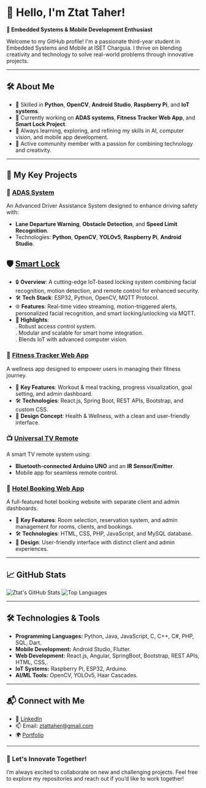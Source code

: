 # 👋 Hello, I'm Ztat Taher!  
**🌟 Embedded Systems & Mobile Development Enthusiast**  

Welcome to my GitHub profile! I'm a passionate third-year student in Embedded Systems and Mobile at ISET Charguia. I thrive on blending creativity and technology to solve real-world problems through innovative projects.  

---

## 🛠️ **About Me**
- 🔧 Skilled in **Python**, **OpenCV**, **Android Studio**, **Raspberry Pi**, and **IoT systems**.
- 🚀 Currently working on **ADAS systems**, **Fitness Tracker Web App**, and **Smart Lock Project**.
- 🌱 Always learning, exploring, and refining my skills in AI, computer vision, and mobile app development.
- 🎨 Active community member with a passion for combining technology and creativity.

---

## 💼 **My Key Projects**
### 🚗 [ADAS System](https://github.com/ztat-taher/ADAS-System)
An Advanced Driver Assistance System designed to enhance driving safety with:
- **Lane Departure Warning**, **Obstacle Detection**, and **Speed Limit Recognition**.
- Technologies: **Python**, **OpenCV**, **YOLOv5**, **Raspberry Pi**, **Android Studio**.

## 🛡️ [Smart Lock](https://github.com/Ztat-Taher/Smart-Lock)
- 🔒 **Overview**: A cutting-edge IoT-based locking system combining facial recognition, motion detection, and remote control for enhanced security.  
- 🛠️ **Tech Stack**: ESP32, Python, OpenCV, MQTT Protocol.  
- 🌐 **Features**: Real-time video streaming, motion-triggered alerts, personalized facial recognition, and smart locking/unlocking via MQTT.  
- 🎯 **Highlights**:  
  . Robust access control system.  
  . Modular and scalable for smart home integration.  
  . Blends IoT with advanced computer vision.  

### 📱 [Fitness Tracker Web App](https://github.com/ztat-taher/Fitness-Tracker)
A wellness app designed to empower users in managing their fitness journey.  
- 🌟 **Key Features**: Workout & meal tracking, progress visualization, goal setting, and admin dashboard.  
- 🛠️ **Technologies**: React.js, Spring Boot, REST APIs, Bootstrap, and custom CSS.  
- 🎨 **Design Concept**: Health & Wellness, with a clean and user-friendly interface.  

### 📺 [Universal TV Remote](https://github.com/ztat-taher/Universal-TV-Remote)
A smart TV remote system using:
- **Bluetooth-connected Arduino UNO** and an **IR Sensor/Emitter**.
- Mobile app for seamless remote control.

### 🏨 [Hotel Booking Web App](https://github.com/ztat-taher/Hotel-Booking)
A full-featured hotel booking website with separate client and admin dashboards.  
- 🌟 **Key Features**: Room selection, reservation system, and admin management for rooms, clients, and bookings.  
- 🛠️ **Technologies**: HTML, CSS, PHP, JavaScript, and MySQL database.  
- 🎨 **Design**: User-friendly interface with distinct client and admin experiences.

---

## 📈 **GitHub Stats**
![Ztat's GitHub Stats](https://github-readme-stats.vercel.app/api?username=ztat-taher&show_icons=true&theme=radical)  ![Top Languages](https://github-readme-stats.vercel.app/api/top-langs/?username=ztat-taher&layout=compact&theme=radical)

---

## 🛠️ **Technologies & Tools**
- **Programming Languages:** Python, Java, JavaScript, C, C++, C#, PHP, SQL, Dart.
- **Mobile Development:** Android Studio, Flutter.
- **Web Development:** React.js, Angular, SpringBoot, Bootstrap, REST APIs, HTML, CSS,.
- **IoT Systems:** Raspberry Pi, ESP32, Arduino.
- **AI/ML Tools:** OpenCV, YOLOv5, Haar Cascades.

---

## 📬 **Connect with Me**
- 💼 [LinkedIn](https://www.linkedin.com/in/ztat-taher/)
- 📫 Email: ztattaher@gmail.com
- 🌍 [Portfolio](https://ztat-taher.github.io)

---

### 🚀 **Let's Innovate Together!**
I’m always excited to collaborate on new and challenging projects. Feel free to explore my repositories and reach out if you’d like to work together!
